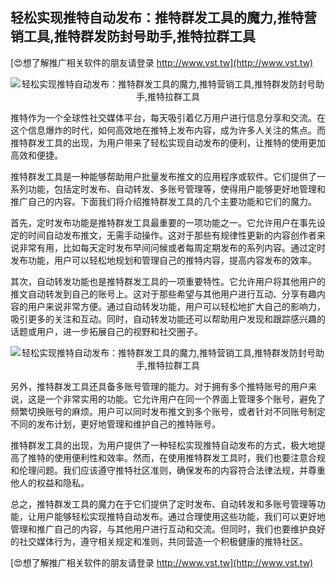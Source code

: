 ## **轻松实现推特自动发布：推特群发工具的魔力,推特营销工具,推特群发防封号助手,推特拉群工具**

[😍想了解推广相关软件的朋友请登录 http://www.vst.tw](http://www.vst.tw)

 <center><img src="https://vst.tw/MP4/tuiguang/png/1.png" alt="轻松实现推特自动发布：推特群发工具的魔力,推特营销工具,推特群发防封号助手,推特拉群工具"></center>

推特作为一个全球性社交媒体平台，每天吸引着亿万用户进行信息分享和交流。在这个信息爆炸的时代，如何高效地在推特上发布内容，成为许多人关注的焦点。而推特群发工具的出现，为用户带来了轻松实现自动发布的便利，让推特的使用更加高效和便捷。

推特群发工具是一种能够帮助用户批量发布推文的应用程序或软件。它们提供了一系列功能，包括定时发布、自动转发、多账号管理等，使得用户能够更好地管理和推广自己的内容。下面我们将介绍推特群发工具的几个主要功能和它们的魔力。

首先，定时发布功能是推特群发工具最重要的一项功能之一。它允许用户在事先设定的时间自动发布推文，无需手动操作。这对于那些有规律性更新的内容创作者来说非常有用，比如每天定时发布早间问候或者每周定期发布的系列内容。通过定时发布功能，用户可以轻松地规划和管理自己的推特内容，提高内容发布的效率。

其次，自动转发功能也是推特群发工具的一项重要特性。它允许用户将其他用户的推文自动转发到自己的账号上。这对于那些希望与其他用户进行互动、分享有趣内容的用户来说非常方便。通过自动转发功能，用户可以轻松地扩大自己的影响力，吸引更多的关注和互动。同时，自动转发功能还可以帮助用户发现和跟踪感兴趣的话题或用户，进一步拓展自己的视野和社交圈子。

 <center><img src="https://vst.tw/MP4/tuiguang/png/8.png" alt="轻松实现推特自动发布：推特群发工具的魔力,推特营销工具,推特群发防封号助手,推特拉群工具"></center>

另外，推特群发工具还具备多账号管理的能力。对于拥有多个推特账号的用户来说，这是一个非常实用的功能。它允许用户在同一个界面上管理多个账号，避免了频繁切换账号的麻烦。用户可以同时发布推文到多个账号，或者针对不同账号制定不同的发布计划，更好地管理和维护自己的推特账号。

推特群发工具的出现，为用户提供了一种轻松实现推特自动发布的方式，极大地提高了推特的使用便利性和效率。然而，在使用推特群发工具时，我们也要注意合规和伦理问题。我们应该遵守推特社区准则，确保发布的内容符合法律法规，并尊重他人的权益和隐私。

总之，推特群发工具的魔力在于它们提供了定时发布、自动转发和多账号管理等功能，让用户能够轻松实现推特自动发布。通过合理使用这些功能，我们可以更好地管理和推广自己的内容，与其他用户进行互动和交流。但同时，我们也要维护良好的社交媒体行为，遵守相关规定和准则，共同营造一个积极健康的推特社区。

[😍想了解推广相关软件的朋友请登录 http://www.vst.tw](http://www.vst.tw)



